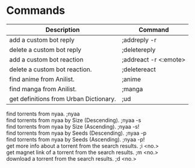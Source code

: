 # Commands
|Description             |Command                     
|------------------------|----------------------------
| add a custom bot reply | ;addreply <Keywords> -r <ReplyMessage>
| delete a custom bot reply | ;deletereply <Keywords>
| add a custom bot reaction | ;addreact <Keywords> -r <:emote>
| delete a custom bot reaction. | ;deletereact <Keywords> 
| find anime from Anilist. | ;anime <SearchQuery>      
| find manga from Anilist. | ;manga <SearchQuery>     
| get definitions from Urban Dictionary. | ;ud <SearchQuery>         
  
  
find torrents from nyaa.
;nyaa <SearchQuery>       
find torrents from nyaa by Size (Descending).
;nyaa <SearchQuery> -s    
find torrents from nyaa by Size (Ascending).
;nyaa <SearchQuery> -s!   
find torrents from nyaa by Seeds (Descending). 
;nyaa <SearchQuery> -p    
find torrents from nyaa by Seeds (Ascending).
;nyaa <SearchQuery> -p!   
get more info about a torrent from the search results.
;i <no.>  
get magnet link of a torrent from the search results.
;m <no.>  
download a torrent from the search results.
;d <no.>  
